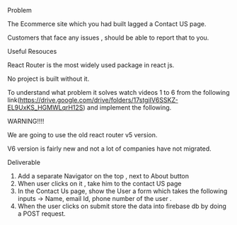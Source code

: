 Problem

The Ecommerce site which you had built lagged a Contact US page.

Customers that face any issues , should be able to report that to you.



Useful Resouces

React Router is the most widely used package in react js.

No project is built without it.

To understand what problem it solves watch videos 1 to 6 from the following link(https://drive.google.com/drive/folders/17stgiIV6SSKZ-EL9UxKS_HGMWLqrH12S) and implement the following.



WARNING!!!!

We are going to use the old react router v5 version.

V6 version is fairly new and not a lot of companies have not migrated.





Deliverable

1. Add a separate Navigator on the top , next to About button
2. When user clicks on it , take him to the contact US page
3. In the Contact Us page, show the User a form which takes the following inputs -> Name, email Id, phone number of the user .
4. When the user clicks on submit store the data into firebase db by doing a POST request.
